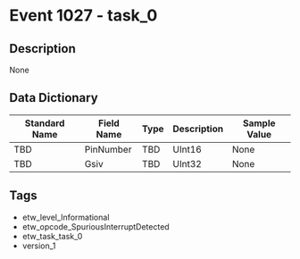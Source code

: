 # Event 1027 - task_0

## Description
None

## Data Dictionary
|Standard Name|Field Name|Type|Description|Sample Value|
|---|---|---|---|---|
|TBD|PinNumber|TBD|UInt16|None|None|
|TBD|Gsiv|TBD|UInt32|None|None|

## Tags
* etw_level_Informational
* etw_opcode_SpuriousInterruptDetected
* etw_task_task_0
* version_1
